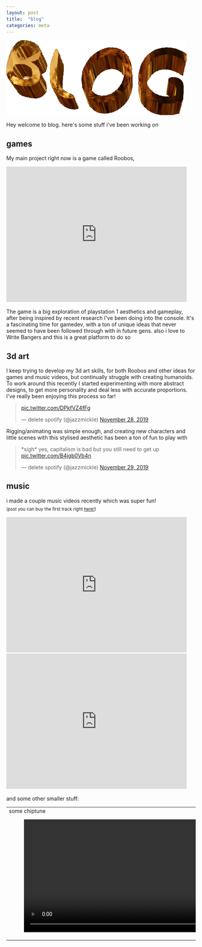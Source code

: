 ```yaml
---
layout: post
title:  "blog"
categories: meta
---
```


![logo](/Content/logo.png)

Hey welcome to blog. here's some stuff i've been working on

## games

My main project right now is a game called Roobos, 

<iframe width="480" height="360" src="https://www.youtube.com/embed/Otsj_qku5gY" frameborder="0" allow="accelerometer; autoplay; encrypted-media; gyroscope; picture-in-picture" allowfullscreen></iframe>

The game is a big exploration of playstation 1 aesthetics and gameplay, after being inspired by recent research I've been doing into the console. It's a fascinating time for gamedev, with a ton of unique ideas that never seemed to have been followed through with in future gens. also i love to Write Bangers and this is a great platform to do so

## 3d art

I keep trying to develop my 3d art skills, for both Roobos and other ideas for games and music videos, but continually struggle with creating humanoids. To work around this recently I started experimenting with more abstract designs, to get more personality and deal less with accurate proportions. I've really been enjoying this process so far!

<blockquote class="twitter-tweet" data-dnt="true"><p lang="und" dir="ltr"><a href="https://t.co/DPkfVZ4fFg">pic.twitter.com/DPkfVZ4fFg</a></p>&mdash; delete spotify (@jazzmickle) <a href="https://twitter.com/jazzmickle/status/1200099742426042373?ref_src=twsrc%5Etfw">November 28, 2019</a></blockquote> <script async src="https://platform.twitter.com/widgets.js" charset="utf-8"></script> 

Rigging/animating was simple enough, and creating new characters and little scenes with this stylised aesthetic has been a ton of fun to play with

<blockquote class="twitter-tweet" data-conversation="none" data-dnt="true"><p lang="en" dir="ltr">*sigh* yes, capitalism is bad but you still need to get up <a href="https://t.co/B4jgb0Vb4n">pic.twitter.com/B4jgb0Vb4n</a></p>&mdash; delete spotify (@jazzmickle) <a href="https://twitter.com/jazzmickle/status/1200501280835358720?ref_src=twsrc%5Etfw">November 29, 2019</a></blockquote> <script async src="https://platform.twitter.com/widgets.js" charset="utf-8"></script> 

## music

i made a couple music videos recently which was super fun!<br/>
<sub>(psst you can buy the first track right [here!](https://queenjazz.bandcamp.com/track/friends))</sub>
<iframe width="480" height="360" src="https://www.youtube.com/embed/DjrL2T5GfjM" frameborder="0" allow="accelerometer; autoplay; encrypted-media; gyroscope; picture-in-picture" allowfullscreen></iframe>
<iframe width="480" height="360" src="https://www.youtube.com/embed/HffGCaIus_4" frameborder="0" allow="accelerometer; autoplay; encrypted-media; gyroscope; picture-in-picture" allowfullscreen></iframe>

and some other smaller stuff:

<table style="border:0px">
    <td style="border:0px">some chiptune<p></p>

<figure class="video_container">
  <video controls="true" allowfullscreen="true" height = "300px">
    <source src="../../../../Content/synthblap.mp4" type="video/mp4">
  </video>
</figure></td>

<td style="border:0px">and some downtempo thing<p></p>

<figure class="video_container">
  <video controls="true" allowfullscreen="true" height = "300px">
    <source src="../../../../Content/bass2.mp4" type="video/mp4">
  </video>
</figure></td>
</table>

